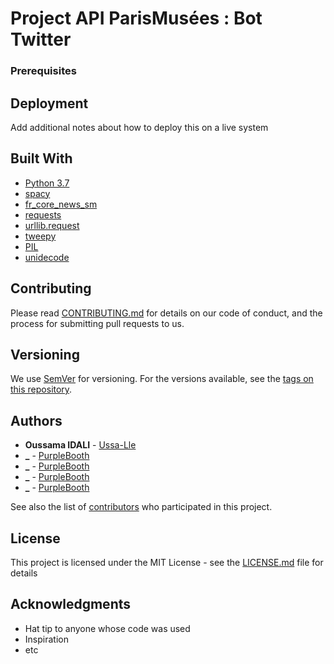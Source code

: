 # Project API ParisMusées : Bot Twitter

### Prerequisites

## Deployment

Add additional notes about how to deploy this on a live system

## Built With

* [Python 3.7](https://www.python.org/downloads/release/python-370/) 
* [spacy](https://spacy.io) 
* [fr_core_news_sm](https://spacy.io/models/fr) 
* [requests](https://requests.readthedocs.io/en/master/) 
* [urllib.request ](https://docs.python.org/3/library/urllib.request.html#module-urllib.request)
* [tweepy](http://docs.tweepy.org/en/latest) 
* [PIL](https://he-arc.github.io/livre-python/pillow/index.html) 
* [unidecode](https://pypi.org/project/Unidecode/) 


## Contributing

Please read [CONTRIBUTING.md](https://gist.github.com/PurpleBooth/b24679402957c63ec426) for details on our code of conduct, and the process for submitting pull requests to us.

## Versioning

We use [SemVer](http://semver.org/) for versioning. For the versions available, see the [tags on this repository](https://github.com/your/project/tags). 

## Authors

* **Oussama IDALI**  - [Ussa-Lle](https://github.com/Ussa-Lle)
* **_**  - [PurpleBooth](https://github.com/PurpleBooth)
* **_**  - [PurpleBooth](https://github.com/PurpleBooth)
* **_**  - [PurpleBooth](https://github.com/PurpleBooth)
* **_**  - [PurpleBooth](https://github.com/PurpleBooth)

See also the list of [contributors](https://github.com/your/project/contributors) who participated in this project.

## License

This project is licensed under the MIT License - see the [LICENSE.md](LICENSE.md) file for details

## Acknowledgments

* Hat tip to anyone whose code was used
* Inspiration
* etc


